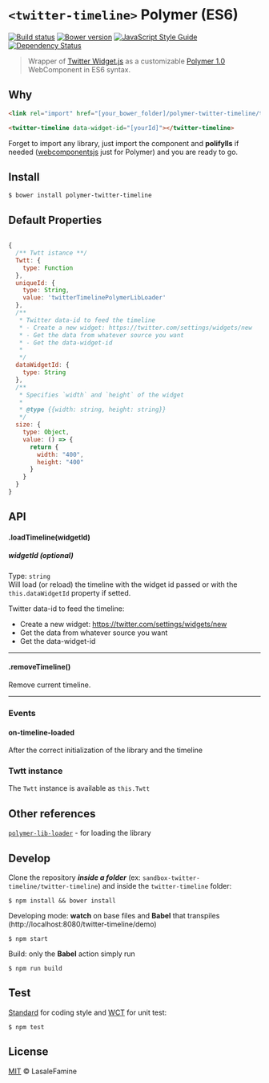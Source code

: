# `<twitter-timeline>` Polymer (ES6)

[![Build status](https://travis-ci.org/LasaleFamine/polymer-twitter-timeline.svg?branch=master)](https://travis-ci.org/LasaleFamine/polymer-twitter-timeline)
[![Bower version](https://badge.fury.io/bo/polymer-twitter-timeline.svg)](https://badge.fury.io/bo/polymer-twitter-timeline)
[![JavaScript Style Guide](https://img.shields.io/badge/code%20style-standard-brightgreen.svg)](http://standardjs.com/)
[![Dependency Status](https://gemnasium.com/badges/github.com/LasaleFamine/polymer-twitter-timeline.svg)](https://gemnasium.com/github.com/LasaleFamine/polymer-twitter-timeline)



> Wrapper of [Twitter Widget.js](https://dev.twitter.com/web/javascript) as a customizable [Polymer 1.0](https://www.polymer-project.org/1.0/) WebComponent in ES6 syntax.

## Why

``` html
<link rel="import" href="[your_bower_folder]/polymer-twitter-timeline/twitter-timeline.html">

<twitter-timeline data-widget-id="[yourId]"></twitter-timeline>

```

Forget to import any library, just import the component and **polifylls** if needed ([webcomponentsjs](https://github.com/webcomponents/webcomponentsjs) just for Polymer) and you are ready to go.

## Install

    $ bower install polymer-twitter-timeline


## Default Properties
``` js

{
  /** Twtt istance **/
  Twtt: {
    type: Function
  },
  uniqueId: {
    type: String,
    value: 'twitterTimelinePolymerLibLoader'
  },
  /**
   * Twitter data-id to feed the timeline
   * - Create a new widget: https://twitter.com/settings/widgets/new
   * - Get the data from whatever source you want
   * - Get the data-widget-id
   *
   */
  dataWidgetId: {
    type: String
  },
  /**
   * Specifies `width` and `height` of the widget
   *
   * @type {{width: string, height: string}}
   */
  size: {
    type: Object,
    value: () => {
      return {
        width: "400",
        height: "400"
      }
    }
  }
}

```

## API

#### .loadTimeline(widgetId)
##### widgetId (optional)
Type: `string`  
Will load (or reload) the timeline with the widget id passed or with the `this.dataWidgetId` property if setted.  

Twitter data-id to feed the timeline:
- Create a new widget: https://twitter.com/settings/widgets/new
- Get the data from whatever source you want
- Get the data-widget-id  

___

#### .removeTimeline()
Remove current timeline.


___

### Events
#### on-timeline-loaded
After the correct initialization of the library and the timeline

### Twtt instance

The `Twtt` instance is available as `this.Twtt`

## Other references

[`polymer-lib-loader`](https://github.com/LasaleFamine/polymer-lib-loader) - for loading the library


## Develop

Clone the repository ***inside a folder*** (ex: `sandbox-twitter-timeline/twitter-timeline`) and inside the `twitter-timeline` folder:

    $ npm install && bower install

Developing mode: **watch** on base files and **Babel** that transpiles (http://localhost:8080/twitter-timeline/demo)

    $ npm start

Build: only the **Babel** action simply run

    $ npm run build


## Test

[Standard](http://standardjs.com/) for coding style and [WCT](https://github.com/polymer/web-component-tester) for unit test:

    $ npm test

## License

[MIT](https://github.com/LasaleFamine/twitter-timeline/blob/master/LICENSE.md) &copy; LasaleFamine
